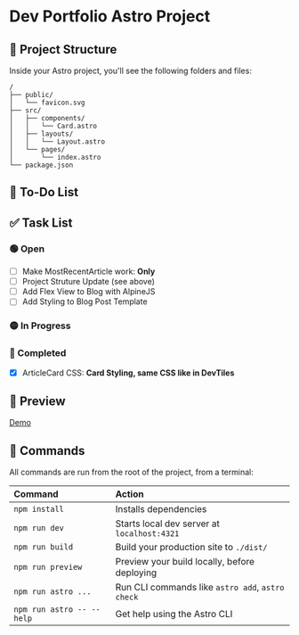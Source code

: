 # Dev Portfolio Astro Project

## 🚀 Project Structure

Inside your Astro project, you'll see the following folders and files:

```text
/
├── public/
│   └── favicon.svg
├── src/
│   ├── components/
│   │   └── Card.astro
│   ├── layouts/
│   │   └── Layout.astro
│   └── pages/
│       └── index.astro
└── package.json
```

## 📝 To-Do List

## ✅ Task List

### 🟢 Open
- [ ] Make MostRecentArticle work: **Only**
- [ ] Project Struture Update (see above)
- [ ] Add Flex View to Blog with AlpineJS
- [ ] Add Styling to Blog Post Template

### 🟡 In Progress

### 🔵 Completed
- [x] ArticleCard CSS: **Card Styling, same CSS like in DevTiles**
## 🌟 Preview
[Demo](https://this-is-sam-v2.netlify.app/)

## 🧞 Commands

All commands are run from the root of the project, from a terminal:

| Command                   | Action                                           |
| :------------------------ | :----------------------------------------------- |
| `npm install`             | Installs dependencies                            |
| `npm run dev`             | Starts local dev server at `localhost:4321`      |
| `npm run build`           | Build your production site to `./dist/`          |
| `npm run preview`         | Preview your build locally, before deploying     |
| `npm run astro ...`       | Run CLI commands like `astro add`, `astro check` |
| `npm run astro -- --help` | Get help using the Astro CLI                     |
